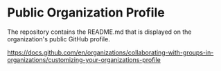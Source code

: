 # Public Organization Profile
The repository contains the README.md that is displayed on the organization's public GitHub profile. 

https://docs.github.com/en/organizations/collaborating-with-groups-in-organizations/customizing-your-organizations-profile

